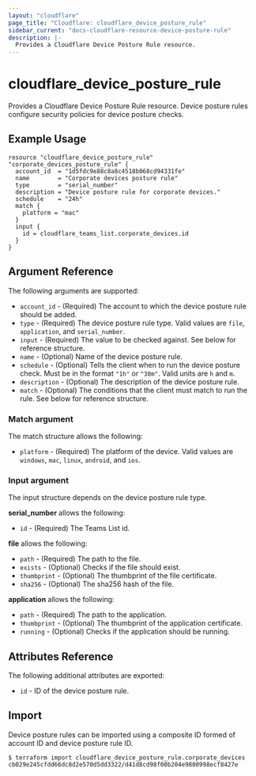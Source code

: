```yaml
---
layout: "cloudflare"
page_title: "Cloudflare: cloudflare_device_posture_rule"
sidebar_current: "docs-cloudflare-resource-device-posture-rule"
description: |-
  Provides a Cloudflare Device Posture Rule resource.
---
```


# cloudflare_device_posture_rule

Provides a Cloudflare Device Posture Rule resource. Device posture rules configure security policies for device posture checks.

## Example Usage

```hcl
resource "cloudflare_device_posture_rule" "corporate_devices_posture_rule" {
  account_id  = "1d5fdc9e88c8a8c4518b068cd94331fe"
  name        = "Corporate devices posture rule"
  type        = "serial_number"
  description = "Device posture rule for corporate devices."
  schedule    = "24h"
  match {
    platform = "mac"
  }
  input {
    id = cloudflare_teams_list.corporate_devices.id
  }
}
```

## Argument Reference

The following arguments are supported:

* `account_id` - (Required) The account to which the device posture rule should be added.
* `type` - (Required) The device posture rule type. Valid values are `file`, `application`, and `serial_number`.
* `input` - (Required) The value to be checked against. See below for reference
  structure.
* `name` - (Optional) Name of the device posture rule.
* `schedule` - (Optional) Tells the client when to run the device posture check.
  Must be in the format `"1h"` or `"30m"`. Valid units are `h` and `m`.
* `description` - (Optional) The description of the device posture rule.
* `match` - (Optional) The conditions that the client must match to run the rule. See below for reference structure.

### Match argument

The match structure allows the following:

* `platform` - (Required) The platform of the device. Valid values are `windows`, `mac`, `linux`, `android`, and `ios`.

### Input argument

The input structure depends on the device posture rule type.

**serial_number** allows the following:

* `id` - (Required) The Teams List id.

**file** allows the following:

* `path` - (Required) The path to the file.
* `exists` - (Optional) Checks if the file should exist.
* `thumbprint` - (Optional) The thumbprint of the file certificate.
* `sha256` - (Optional) The sha256 hash of the file.

**application** allows the following:

* `path` - (Required) The path to the application.
* `thumbprint` - (Optional) The thumbprint of the application certificate.
* `running` - (Optional) Checks if the application should be running.

## Attributes Reference

The following additional attributes are exported:

* `id` - ID of the device posture rule.

## Import

Device posture rules can be imported using a composite ID formed of account
ID and device posture rule ID.

```
$ terraform import cloudflare_device_posture_rule.corporate_devices cb029e245cfdd66dc8d2e570d5dd3322/d41d8cd98f00b204e9800998ecf8427e
```
